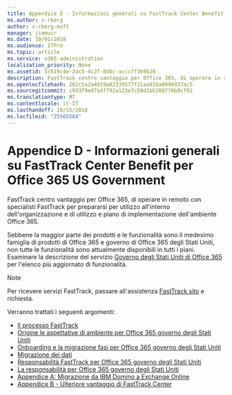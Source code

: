 ```yaml
---
title: Appendice D - Informazioni generali su FastTrack Center Benefit per Office 365 US Government
ms.author: v-rberg
author: v-rberg-msft
manager: jimmuir
ms.date: 10/01/2018
ms.audience: ITPro
ms.topic: article
ms.service: o365-administration
localization_priority: None
ms.assetid: 5c619c4e-2ac5-4c2f-8d8c-acccff3b9b20
description: FastTrack centro vantaggio per Office 365, di operare in remoto con specialisti FastTrack per prepararsi per utilizzo all'interno dell'organizzazione e di utilizzo e piano di implementazione dell'ambiente Office 365.
ms.openlocfilehash: 262c5a2a4819a02339577f21aad1ba0996937ac5
ms.sourcegitcommit: c993f9ed7adf792a123e7c59d1bb280776b9cf02
ms.translationtype: MT
ms.contentlocale: it-IT
ms.lasthandoff: 10/15/2018
ms.locfileid: "25565584"
---
```

# <a name="appendix-d---fasttrack-center-benefit-overview-for-office-365-us-government"></a>Appendice D - Informazioni generali su FastTrack Center Benefit per Office 365 US Government

FastTrack centro vantaggio per Office 365, di operare in remoto con specialisti FastTrack per prepararsi per utilizzo all'interno dell'organizzazione e di utilizzo e piano di implementazione dell'ambiente Office 365. 
  
Sebbene la maggior parte dei prodotti e le funzionalità sono il medesimo famiglia di prodotti di Office 365 e governo di Office 365 degli Stati Uniti, non tutte le funzionalità sono attualmente disponibili in tutti i piani. Esaminare la descrizione del servizio [Governo degli Stati Uniti di Office 365](https://aka.ms/aboutgovcloud) per l'elenco più aggiornato di funzionalità.

> [!NOTE]
> Per ricevere servizi FastTrack, passare all'assistenza [FastTrack sito](https://go.microsoft.com/fwlink/?linkid=780698) e richiesta.  

Verranno trattati i seguenti argomenti:
- [Il processo FastTrack](O365-fasttrack-process.md) 
- [Origine le aspettative di ambiente per Office 365 governo degli Stati Uniti](US-Gov-appendix-source-environment-expectations.md)   
- [Onboarding e la migrazione fasi per Office 365 governo degli Stati Uniti](US-Gov-appendix-onboarding-and-migration.md)
- [Migrazione dei dati](O365-data-migration.md)    
- [Responsabilità FastTrack per Office 365 governo degli Stati Uniti](US-Gov-appendix-fasttrack-responsibilities.md)   
- [La responsabilità per Office 365 governo degli Stati Uniti](US-Gov-appendix-your-responsibilities.md) 
- [Appendice A: Migrazione da IBM Domino a Exchange Online](O365-from-ibm-domino-to-exchange-online.md)   
- [Appendice B - Ulteriore vantaggio di FastTrack Center](O365-fasttrack-additional-benefits.md)


